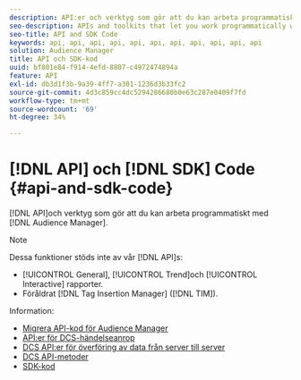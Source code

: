 ```yaml
---
description: API:er och verktyg som gör att du kan arbeta programmatiskt med Audience Manager.
seo-description: APIs and toolkits that let you work programmatically with Audience Manager.
seo-title: API and SDK Code
keywords: api, api, api, api, api, api, api, api, api, api, api
solution: Audience Manager
title: API och SDK-kod
uuid: bf801e84-f914-4efd-8807-c4972474894a
feature: API
exl-id: db3d1f3b-9a39-4ff7-a301-1236d3b33fc2
source-git-commit: 4d3c859cc4dc5294286680b0e63c287e0409f7fd
workflow-type: tm+mt
source-wordcount: '69'
ht-degree: 34%

---
```


# [!DNL API] och [!DNL SDK] Code {#api-and-sdk-code}

[!DNL API]och verktyg som gör att du kan arbeta programmatiskt med [!DNL Audience Manager].

>[!NOTE]
>
>Dessa funktioner stöds inte av vår [!DNL API]s:
>
>* [!UICONTROL General], [!UICONTROL Trend]och [!UICONTROL Interactive] rapporter.
>* Föråldrat [!DNL Tag Insertion Manager] ([!DNL TIM]).


Information:

* [Migrera API-kod för Audience Manager](api-swagger-migration.md)
* [API:er för DCS-händelseanrop](dcs-intro/dcs-event-calls/dcs-event-calls.md)
* [DCS API:er för överföring av data från server till server](dcs-intro/dcs-s2s/dcs-s2s.md)
* [DCS API-metoder](dcs-intro/dcs-api-reference/dcs-api-methods.md)
* [SDK-kod](/help/using/api/aam-sdk.md)
